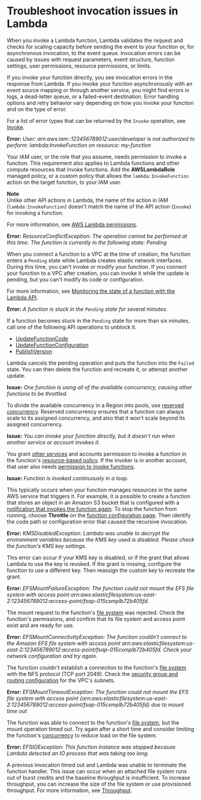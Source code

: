 # Troubleshoot invocation issues in Lambda<a name="troubleshooting-invocation"></a>

When you invoke a Lambda function, Lambda validates the request and checks for scaling capacity before sending the event to your function or, for asynchronous invocation, to the event queue\. Invocation errors can be caused by issues with request parameters, event structure, function settings, user permissions, resource permissions, or limits\.

If you invoke your function directly, you see invocation errors in the response from Lambda\. If you invoke your function asynchronously with an event source mapping or through another service, you might find errors in logs, a dead\-letter queue, or a failed\-event destination\. Error handling options and retry behavior vary depending on how you invoke your function and on the type of error\.

For a list of error types that can be returned by the `Invoke` operation, see [Invoke](API_Invoke.md)\.

**Error:** *User: arn:aws:iam::123456789012:user/developer is not authorized to perform: lambda:InvokeFunction on resource: my\-function*

Your IAM user, or the role that you assume, needs permission to invoke a function\. This requirement also applies to Lambda functions and other compute resources that invoke functions\. Add the **AWSLambdaRole** managed policy, or a custom policy that allows the `lambda:InvokeFunction` action on the target function, to your IAM user\.

**Note**  
Unlike other API actions in Lambda, the name of the action in IAM \(`lambda:InvokeFunction`\) doesn't match the name of the API action \(`Invoke`\) for invoking a function\.

For more information, see [AWS Lambda permissions](lambda-permissions.md)\.

**Error:** *ResourceConflictException: The operation cannot be performed at this time\. The function is currently in the following state: Pending*

When you connect a function to a VPC at the time of creation, the function enters a `Pending` state while Lambda creates elastic network interfaces\. During this time, you can't invoke or modify your function\. If you connect your function to a VPC after creation, you can invoke it while the update is pending, but you can't modify its code or configuration\.

For more information, see [Monitoring the state of a function with the Lambda API](functions-states.md)\.

**Error:** *A function is stuck in the `Pending` state for several minutes\.*

If a function becomes stuck in the `Pending` state for more than six minutes, call one of the following API operations to unblock it\.
+ [UpdateFunctionCode](API_UpdateFunctionCode.md)
+ [UpdateFunctionConfiguration](API_UpdateFunctionConfiguration.md)
+ [PublishVersion](API_PublishVersion.md)

Lambda cancels the pending operation and puts the function into the `Failed` state\. You can then delete the function and recreate it, or attempt another update\.

**Issue:** *One function is using all of the available concurrency, causing other functions to be throttled\.*

To divide the available concurrency in a Region into pools, use [reserved concurrency](configuration-concurrency.md)\. Reserved concurrency ensures that a function can always scale to its assigned concurrency, and also that it won't scale beyond its assigned concurrency\.

**Issue:** *You can invoke your function directly, but it doesn't run when another service or account invokes it\.*

You grant [other services](lambda-services.md) and accounts permission to invoke a function in the function's [resource\-based policy](access-control-resource-based.md)\. If the invoker is in another account, that user also needs [permission to invoke functions](access-control-identity-based.md)\.

**Issue:** *Function is invoked continuously in a loop\.*

This typically occurs when your function manages resources in the same AWS service that triggers it\. For example, it is possible to create a function that stores an object in an Amazon S3 bucket that is configured with a [notification that invokes the function again](with-s3.md)\. To stop the function from running, choose **Throttle** on the [function configuration page](configuration-console.md)\. Then identify the code path or configuration error that caused the recursive invocation\.

**Error:** *KMSDisabledException: Lambda was unable to decrypt the environment variables because the KMS key used is disabled\. Please check the function's KMS key settings\.*

This error can occur if your KMS key is disabled, or if the grant that allows Lambda to use the key is revoked\. If the grant is missing, configure the function to use a different key\. Then reassign the custom key to recreate the grant\.

**Error:** *EFSMountFailureException: The function could not mount the EFS file system with access point arn:aws:elasticfilesystem:us\-east\-2:123456789012:access\-point/fsap\-015cxmplb72b405fd\.*

The mount request to the function's [file system](configuration-filesystem.md) was rejected\. Check the function's permissions, and confirm that its file system and access point exist and are ready for use\.

**Error:** *EFSMountConnectivityException: The function couldn't connect to the Amazon EFS file system with access point arn:aws:elasticfilesystem:us\-east\-2:123456789012:access\-point/fsap\-015cxmplb72b405fd\. Check your network configuration and try again\.*

The function couldn't establish a connection to the function's [file system](configuration-filesystem.md) with the NFS protocol \(TCP port 2049\)\. Check the [security group and routing configuration](https://docs.aws.amazon.com/efs/latest/ug/network-access.html) for the VPC's subnets\.

**Error:** *EFSMountTimeoutException: The function could not mount the EFS file system with access point \{arn:aws:elasticfilesystem:us\-east\-2:123456789012:access\-point/fsap\-015cxmplb72b405fd\} due to mount time out*

The function was able to connect to the function's [file system](configuration-filesystem.md), but the mount operation timed out\. Try again after a short time and consider limiting the function's [concurrency](configuration-concurrency.md) to reduce load on the file system\.

**Error:** *EFSIOException: This function instance was stopped because Lambda detected an IO process that was taking too long\.*

A previous invocation timed out and Lambda was unable to terminate the function handler\. This issue can occur when an attached file system runs out of burst credits and the baseline throughput is insufficient\. To increase throughput, you can increase the size of the file system or use provisioned throughput\. For more information, see [Throughput](services-efs.md#services-efs-throughput)\.